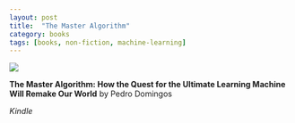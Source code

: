 ```yaml
---
layout: post
title:  "The Master Algorithm"
category: books
tags: [books, non-fiction, machine-learning]
---
```


<a target="_blank"  href="https://www.amazon.com/gp/product/0465094279/ref=as_li_tl?ie=UTF8&camp=1789&creative=9325&creativeASIN=0465094279&linkCode=as2&tag=42models-20&linkId=c5dcd800cf2450ddb9f133a3e88ff8c5"><img border="0" src="//ws-na.amazon-adsystem.com/widgets/q?_encoding=UTF8&MarketPlace=US&ASIN=0465094279&ServiceVersion=20070822&ID=AsinImage&WS=1&Format=_SL250_&tag=42models-20" ></a><img src="//ir-na.amazon-adsystem.com/e/ir?t=42models-20&l=am2&o=1&a=0465094279" width="1" height="1" border="0" alt="" style="border:none !important; margin:0px !important;" />

**The Master Algorithm: How the Quest for the Ultimate Learning Machine Will Remake Our World** by Pedro Domingos

*Kindle*

